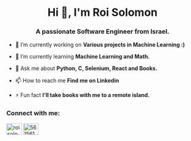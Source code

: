 <h1 align="center">Hi 👋, I'm Roi Solomon</h1>
<h3 align="center">A passionate Software Engineer from Israel.</h3>

- 🔭 I’m currently working on **Various projects in Machine Learning :)**

- 🌱 I’m currently learning **Machine Learning and Math.**

- 💬 Ask me about **Python, C, Selenium, React and Books.**

- 📫 How to reach me **Find me on Linkedin**

- ⚡ Fun fact **I'll take books with me to a remote island.**

<h3 align="left">Connect with me:</h3>
<p align="left">
<a href="https://linkedin.com/in/roi-solomon-rs777" target="blank"><img align="center" src="https://cdn.jsdelivr.net/npm/simple-icons@3.0.1/icons/linkedin.svg" alt="roi solomon" height="30" width="40" /></a>
<a href="https://stackoverflow.com/users/5615617" target="blank"><img align="center" src="https://cdn.jsdelivr.net/npm/simple-icons@3.0.1/icons/stackoverflow.svg" alt="5615617" height="30" width="40" /></a>
</p>
